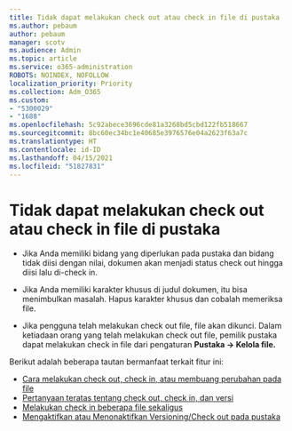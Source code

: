 ```yaml
---
title: Tidak dapat melakukan check out atau check in file di pustaka
ms.author: pebaum
author: pebaum
manager: scotv
ms.audience: Admin
ms.topic: article
ms.service: o365-administration
ROBOTS: NOINDEX, NOFOLLOW
localization_priority: Priority
ms.collection: Adm_O365
ms.custom:
- "5300029"
- "1688"
ms.openlocfilehash: 5c92abece3696cde81a3268bd5cbd122fb518667
ms.sourcegitcommit: 8bc60ec34bc1e40685e3976576e04a2623f63a7c
ms.translationtype: HT
ms.contentlocale: id-ID
ms.lasthandoff: 04/15/2021
ms.locfileid: "51827831"
---
```

# <a name="unable-to-check-out-or-check-in-files-in-a-library"></a>Tidak dapat melakukan check out atau check in file di pustaka

- Jika Anda memiliki bidang yang diperlukan pada pustaka dan bidang tidak diisi dengan nilai, dokumen akan menjadi status check out hingga diisi lalu di-check in.

- Jika Anda memiliki karakter khusus di judul dokumen, itu bisa menimbulkan masalah. Hapus karakter khusus dan cobalah memeriksa file.

- Jika pengguna telah melakukan check out file, file akan dikunci.  Dalam ketiadaan orang yang telah melakukan check out file, pemilik pustaka dapat melakukan check in file dari pengaturan **Pustaka -> Kelola file.**

Berikut adalah beberapa tautan bermanfaat terkait fitur ini:

- [Cara melakukan check out, check in, atau membuang perubahan pada file](https://support.office.com/article/check-out-check-in-or-discard-changes-to-files-in-a-library-7e2c12a9-a874-4393-9511-1378a700f6de)
- [Pertanyaan teratas tentang check out, check in, dan versi](https://support.office.com/article/Top-questions-about-check-out-check-in-and-versions-7E941339-E972-4C7A-A79A-80A1FCF84076)
- [Melakukan check in beberapa file sekaligus](https://support.office.com/article/check-out-check-in-or-discard-changes-to-files-in-a-library-7e2c12a9-a874-4393-9511-1378a700f6de)
- [Mengaktifkan atau Menonaktifkan Versioning/Check out pada pustaka](https://support.office.com/article/enable-and-configure-versioning-for-a-list-or-library-1555d642-23ee-446a-990a-bcab618c7a37)
